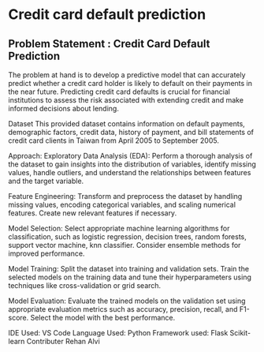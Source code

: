 <h1>Credit card default prediction</h1>
<h2>Problem Statement : Credit Card Default Prediction</h2>
The problem at hand is to develop a predictive model that can accurately predict whether a credit card holder is likely to default on their payments in the near future. Predicting credit card defaults is crucial for financial institutions to assess the risk associated with extending credit and make informed decisions about lending.

Dataset
This provided dataset contains information on default payments, demographic factors, credit data, history of payment, and bill statements of credit card clients in Taiwan from April 2005 to September 2005.

Approach:
Exploratory Data Analysis (EDA):
Perform a thorough analysis of the dataset to gain insights into the distribution of variables, identify missing values, handle outliers, and understand the relationships between features and the target variable.

Feature Engineering:
Transform and preprocess the dataset by handling missing values, encoding categorical variables, and scaling numerical features. Create new relevant features if necessary.

Model Selection:
Select appropriate machine learning algorithms for classification, such as logistic regression, decision trees, random forests, support vector machine, knn classifier. Consider ensemble methods for improved performance.

Model Training:
Split the dataset into training and validation sets. Train the selected models on the training data and tune their hyperparameters using techniques like cross-validation or grid search.

Model Evaluation:
Evaluate the trained models on the validation set using appropriate evaluation metrics such as accuracy, precision, recall, and F1-score. Select the model with the best performance.

IDE Used:
VS Code
Language Used:
Python
Framework used:
Flask
Scikit-learn
Contributer
Rehan Alvi
